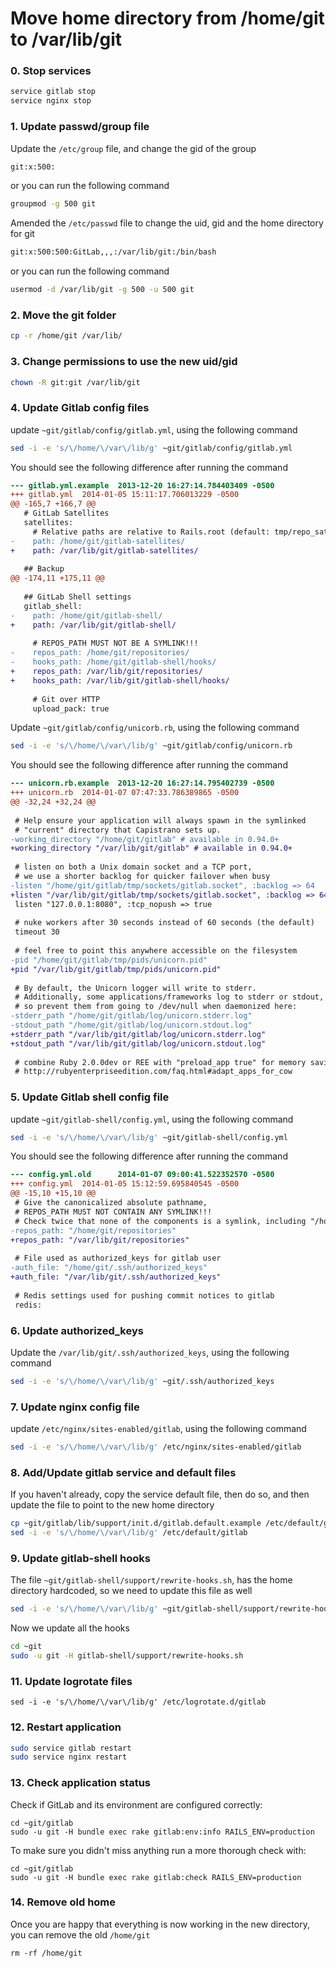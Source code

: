 # Move home directory from /home/git to /var/lib/git

### 0. Stop services

```bash
service gitlab stop
service nginx stop
```

### 1. Update passwd/group file

Update the `/etc/group` file, and change the gid of the group

```bash
git:x:500:
```
or you can run the following command

```bash
groupmod -g 500 git
```

Amended the `/etc/passwd` file to change the uid, gid and the home directory for git

```bash
git:x:500:500:GitLab,,,:/var/lib/git:/bin/bash
```
or you can run the following command

```bash
usermod -d /var/lib/git -g 500 -u 500 git
```

### 2. Move the git folder

```bash
cp -r /home/git /var/lib/
```

### 3. Change permissions to use the new uid/gid

```bash
chown -R git:git /var/lib/git
```

### 4. Update Gitlab config files
update `~git/gitlab/config/gitlab.yml`, using the following command

```bash
sed -i -e 's/\/home/\/var\/lib/g' ~git/gitlab/config/gitlab.yml
```

You should see the following difference after running the command

```diff
--- gitlab.yml.example  2013-12-20 16:27:14.784403409 -0500
+++ gitlab.yml  2014-01-05 15:11:17.706013229 -0500
@@ -165,7 +166,7 @@
   # GitLab Satellites
   satellites:
     # Relative paths are relative to Rails.root (default: tmp/repo_satellites/)
-    path: /home/git/gitlab-satellites/
+    path: /var/lib/git/gitlab-satellites/
 
   ## Backup
@@ -174,11 +175,11 @@
 
   ## GitLab Shell settings
   gitlab_shell:
-    path: /home/git/gitlab-shell/
+    path: /var/lib/git/gitlab-shell/
 
     # REPOS_PATH MUST NOT BE A SYMLINK!!!
-    repos_path: /home/git/repositories/
-    hooks_path: /home/git/gitlab-shell/hooks/
+    repos_path: /var/lib/git/repositories/
+    hooks_path: /var/lib/git/gitlab-shell/hooks/
 
     # Git over HTTP
     upload_pack: true
```
Update `~git/gitlab/config/unicorb.rb`, using the following command

```bash
sed -i -e 's/\/home/\/var\/lib/g' ~git/gitlab/config/unicorn.rb
```

You should see the following difference after running the command

```diff
--- unicorn.rb.example  2013-12-20 16:27:14.795402739 -0500
+++ unicorn.rb  2014-01-07 07:47:33.786389865 -0500
@@ -32,24 +32,24 @@
 
 # Help ensure your application will always spawn in the symlinked
 # "current" directory that Capistrano sets up.
-working_directory "/home/git/gitlab" # available in 0.94.0+
+working_directory "/var/lib/git/gitlab" # available in 0.94.0+
 
 # listen on both a Unix domain socket and a TCP port,
 # we use a shorter backlog for quicker failover when busy
-listen "/home/git/gitlab/tmp/sockets/gitlab.socket", :backlog => 64
+listen "/var/lib/git/gitlab/tmp/sockets/gitlab.socket", :backlog => 64
 listen "127.0.0.1:8080", :tcp_nopush => true
 
 # nuke workers after 30 seconds instead of 60 seconds (the default)
 timeout 30
 
 # feel free to point this anywhere accessible on the filesystem
-pid "/home/git/gitlab/tmp/pids/unicorn.pid"
+pid "/var/lib/git/gitlab/tmp/pids/unicorn.pid"
 
 # By default, the Unicorn logger will write to stderr.
 # Additionally, some applications/frameworks log to stderr or stdout,
 # so prevent them from going to /dev/null when daemonized here:
-stderr_path "/home/git/gitlab/log/unicorn.stderr.log"
-stdout_path "/home/git/gitlab/log/unicorn.stdout.log"
+stderr_path "/var/lib/git/gitlab/log/unicorn.stderr.log"
+stdout_path "/var/lib/git/gitlab/log/unicorn.stdout.log"
 
 # combine Ruby 2.0.0dev or REE with "preload_app true" for memory savings
 # http://rubyenterpriseedition.com/faq.html#adapt_apps_for_cow
```

### 5. Update Gitlab shell config file
update `~git/gitlab-shell/config.yml`, using the following command

```bash
sed -i -e 's/\/home/\/var\/lib/g' ~git/gitlab-shell/config.yml
```

You should see the following difference after running the command

```diff
--- config.yml.old      2014-01-07 09:00:41.522352570 -0500
+++ config.yml  2014-01-05 15:12:59.695840545 -0500
@@ -15,10 +15,10 @@
 # Give the canonicalized absolute pathname,
 # REPOS_PATH MUST NOT CONTAIN ANY SYMLINK!!!
 # Check twice that none of the components is a symlink, including "/home".
-repos_path: "/home/git/repositories"
+repos_path: "/var/lib/git/repositories"
 
 # File used as authorized_keys for gitlab user
-auth_file: "/home/git/.ssh/authorized_keys"
+auth_file: "/var/lib/git/.ssh/authorized_keys"
 
 # Redis settings used for pushing commit notices to gitlab
 redis:
```

### 6. Update authorized_keys

Update the `/var/lib/git/.ssh/authorized_keys`, using the following command

```bash
sed -i -e 's/\/home/\/var\/lib/g' ~git/.ssh/authorized_keys
```

### 7. Update nginx config file

update `/etc/nginx/sites-enabled/gitlab`, using the following command

```bash
sed -i -e 's/\/home/\/var\/lib/g' /etc/nginx/sites-enabled/gitlab
```

### 8. Add/Update gitlab service and default files

If you haven't already, copy the service default file, then do so, and then update the file to point to the new home directory

```bash
cp ~git/gitlab/lib/support/init.d/gitlab.default.example /etc/default/gitlab
sed -i -e 's/\/home/\/var\/lib/g' /etc/default/gitlab
```

### 9. Update gitlab-shell hooks

The file `~git/gitlab-shell/support/rewrite-hooks.sh`, has the home directory hardcoded, so we need to update this file as well

```bash
sed -i -e 's/\/home/\/var\/lib/g' ~git/gitlab-shell/support/rewrite-hooks.sh
```

Now we update all the hooks

```bash
cd ~git
sudo -u git -H gitlab-shell/support/rewrite-hooks.sh
```

### 11. Update logrotate files

```
sed -i -e 's/\/home/\/var\/lib/g' /etc/logrotate.d/gitlab
```

### 12. Restart application

```bash
sudo service gitlab restart
sudo service nginx restart
```

### 13. Check application status

Check if GitLab and its environment are configured correctly:

    cd ~git/gitlab
    sudo -u git -H bundle exec rake gitlab:env:info RAILS_ENV=production

To make sure you didn't miss anything run a more thorough check with:

    cd ~git/gitlab
    sudo -u git -H bundle exec rake gitlab:check RAILS_ENV=production

### 14. Remove old home

Once you are happy that everything is now working in the new directory, you can remove the old `/home/git`

    rm -rf /home/git
